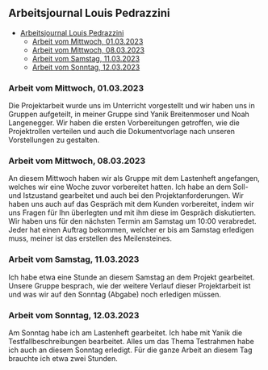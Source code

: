 ## Arbeitsjournal Louis Pedrazzini

- [Arbeitsjournal Louis Pedrazzini](#arbeitsjournal-louis-pedrazzini)
  - [Arbeit vom Mittwoch, 01.03.2023](#arbeit-vom-mittwoch-01032023)
  - [Arbeit vom Mittwoch, 08.03.2023](#arbeit-vom-mittwoch-08032023)
  - [Arbeit vom Samstag, 11.03.2023](#arbeit-vom-samstag-11032023)
  - [Arbeit vom Sonntag, 12.03.2023](#arbeit-vom-sonntag-12032023)

### Arbeit vom Mittwoch, 01.03.2023 
Die Projektarbeit wurde uns im Unterricht vorgestellt und wir haben uns in Gruppen aufgeteilt, in meiner Gruppe sind Yanik Breitenmoser und Noah Langenegger. Wir haben die ersten Vorbereitungen getroffen, wie die Projektrollen verteilen und auch die Dokumentvorlage nach unseren Vorstellungen zu gestalten.

### Arbeit vom Mittwoch, 08.03.2023 
An diesem Mittwoch haben wir als Gruppe mit dem Lastenheft angefangen, welches wir eine Woche zuvor vorbereitet hatten. Ich habe an dem Soll- und Istzustand gearbeitet und auch bei den Projektanforderungen. Wir haben uns auch auf das Gespräch mit dem Kunden vorbereitet, indem wir uns Fragen für Ihn überlegten und mit ihm diese im Gespräch diskutierten. Wir haben uns für den nächsten Termin am Samstag um 10:00 verabredet. Jeder hat einen Auftrag bekommen, welcher er bis am Samstag erledigen muss, meiner ist das erstellen des Meilensteines.

### Arbeit vom Samstag, 11.03.2023
Ich habe etwa eine Stunde an diesem Samstag an dem Projekt gearbeitet. Unsere Gruppe besprach, wie der weitere Verlauf dieser Projektarbeit ist und was wir auf den Sonntag (Abgabe) noch erledigen müssen. 

### Arbeit vom Sonntag, 12.03.2023
Am Sonntag habe ich am Lastenheft gearbeitet. Ich habe mit Yanik die Testfallbeschreibungen bearbeitet. Alles um das Thema Testrahmen habe ich auch an diesem Sonntag erledigt. Für die ganze Arbeit an diesem Tag brauchte ich etwa zwei Stunden.
